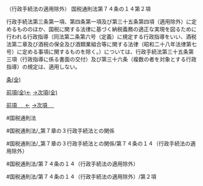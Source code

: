 （行政手続法の適用除外）
国税通則法第７４条の１４第２項

行政手続法第三条第一項、第四条第一項及び第三十五条第四項（適用除外）に定めるもののほか、国税に関する法律に基づく納税義務の適正な実現を図るために行われる行政指導（同法第二条第六号（定義）に規定する行政指導をいい、酒税法第二章及び酒税の保全及び酒類業組合等に関する法律（昭和二十八年法律第七号）に定める事項に関するものを除く。）については、行政手続法第三十五条第三項（行政指導に係る書面の交付）及び第三十六条（複数の者を対象とする行政指導）の規定は、適用しない。

[条(全)](国税通則法＿＿＿＿＿第７４条の１４_.md)

[前項(全)←](国税通則法＿＿＿＿＿第７４条の１４第１項_.md)    [→次項(全)](国税通則法＿＿＿＿＿第７４条の１４第３項_.md)

[前項 　 ←](国税通則法＿＿＿＿＿第７４条の１４第１項.md)    [→次項 　 ](国税通則法＿＿＿＿＿第７４条の１４第３項.md)



#国税通則法

#国税通則法/_第７章の３行政手続法との関係

#国税通則法/_第７章の３行政手続法との関係/第７４条の１４（行政手続法の適用除外）

#国税通則法/第７４条の１４（行政手続法の適用除外）

#国税通則法/第７４条の１４（行政手続法の適用除外）/第２項

